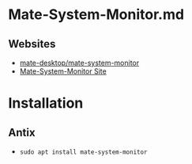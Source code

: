 # Mate-System-Monitor.md

## Websites

* [mate-desktop/mate-system-monitor](https://github.com/mate-desktop/mate-system-monitor)
* [Mate-System-Monitor Site](https://wiki.mate-desktop.org/mate-desktop/applications/mate-system-monitor/)

# Installation

## Antix

* `sudo apt install mate-system-monitor`
